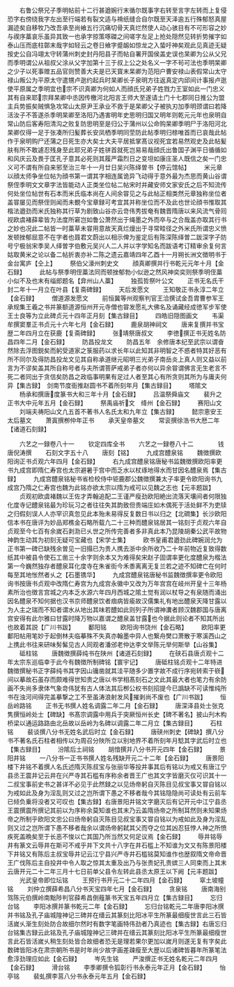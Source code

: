 <!-- { "loadSidebar": true } -->
　　右鲁公祭兄子季明帖前十二行甚遒婉行末循尔既事字右转至言字左转而上复侵恐字右傍绕我字左出至行端若有裂文适与褙纸缝合自尔既至天泽逾五行殊郁怒真屋漏迹矣自移牧乃改吾承至尚飨五行沉痛切骨天真烂然使人动心骇目有不可形容之妙与禊序藁哀乐虽异其致一也承字掠策啄磔之间嗟字左足上抢处隠然见转折势摧字如泰山压而底柱鄣末哉字如轻云之卷日飨字蹙衂如惊龙之入蛰吁神矣观此见真迹无疑按史公自冯翊太守转蒲州刺史封丹阳县子而帖自署开国侯盖史误也杲卿为公从父兄而季明谓公从祖叔父涂从父字加第十三于叔上公之处名义一字不茍可法也季明杲卿之少子以死事赠五品官则赞善大夫是已天寳末杲卿为范阳户曹安禄山表假常山太守禄山叛公为平原太守遣甥卢逖约起兵时杲卿长子泉明方往返真定内邱间计事报卢逖使平原属之季明宜也宗不识真卿为何如人而顔氏兄弟子姓戮力王室如此一门忠义其有自来耶宗拜杲卿中丞因传檄河北阳言王师大至遂请土门十七郡同日推公为盟主兵势振矣贼惧急攻常山太原尹王承业不救于是杲卿父子被执刃加季明颈谓曰若降活汝子不答遂杀季明杲卿至洛阳乃遇害明年史思明归国又明年则乾元元年也泉明自常山防后客寿阳清沟之败复防思明至是归公于蒲州以公命购杲卿季明尸于洛阳河北杲卿仅得一足于张凑所归髪葬长安凤栖季明同茔防此帖季明归榇唯首而已哀哉此帖作于泉明购尸还蒲之日死生亦大矣士大夫平居抵掌髙议视死宜若易然观史及此帖髪肤有所不敢遽忍残身至此耶兄弟子姓骈首就死岂易易哉顔氏出鲁国子渊平日循循如和风庆云及畏于匡孔子意其必死则其履严霜烈日之变坦如康庄圣人既信之矣一门忠义可不谓有所自来邪至治三年十一月廿日吴兴陈绎曽书【停云馆帖】
　　米元章以顔太师争坐位帖为顔书第一谓其字相连属诡异飞动得于意外最为杰思而黄山谷谓祭侄季明文文章字法皆能动人正类坐位帖二帖宋时并藏安师文家安氏之后不知流传何处坐位帖世有石本而米氏临本尚在人间余甞见之与此帖正相类然元章独称坐位者盖甞屡见而祭侄则闻而未覩今宝章録可考宜其并称坐位而不及此也世论顔书惟取其楷法遒劲而米氏独称其行草为剧致山谷亦云竒伟秀拔奄有魏晋隋唐以来风流气骨囘视欧虞褚薛辈皆为法度所窘岂如鲁公萧然出于绳墨之外而卒与之合哉盖亦取其行书之妙也况此二帖皆一时藁草未甞用意故天真烂熳出于寻常畦径之外米氏所谓忠义愤发顿挫郁屈意不在字者也聂君文蔚出以相示俾为鉴定后有陈深陈绎曽二跋深字子防号宁极翁宋季吴人绎曽字伯敷元吴兴人二人并以字学知名而跋语考订精审余复何言姑取黄米之论以备二帖折衷亦补二陈之遗云嘉靖四年乙酉十一月朔长洲文徴明书于金台寓庐【仝上】
　　祭伯父濠州刺史文
　　顔真卿撰并行书乾元元年十月【金石録】
　　此帖与祭季明侄藁法同而顿挫郁勃小似逊之然风神奕奕则祭季明侄藁小似不及也末有缁郎题名【弇州山人藁】
　　独孤哲祭叶公文
　　正书无名氏干封二年十一月立在叶县【复斋碑録】
　　天后发愿文
　　王知敬正书永淳二年立【金石録】
　　僧道源发愿文
　　前恒冀等州观察判官王洽撰试金吾胄曹参军王承规集王羲之书并篆额道源恒州开元寺僧也甞发愿礼大佛名及诵藏经成徳军步军使王士良等为立此碑贞元十四年正月刻【集古録目】
　　四皓旧隠图画文
　　韦渠牟撰窦羣正书贞元十六年七月【金石録】
　　鹿泉胡神祠文
　　唐来复撰并书宝歴二年四月立在获鹿【复斋碑録】
　　张靖祭唐叔文
　　李徳撰正书无姓名防昌四年二月【金石録】
　　防昌投龙文
　　防昌五年　余修唐本纪至武宗以谓奋然除去浮图鋭矣而躬受道家之箓服药以求长年以此知其非明智之不惑者特其好恶有所不同尔及得防昌投龙文见其自称承道继元昭明三光弟子南岳炎上真人则又益以前言为不谬矣盖其所自称号者与夫所谓菩萨戒弟子者亦何以异余甞谓佛言无生老言不死二者同出于贪信矣防昌之政临事明果有足过人者至其心有所贪则其所为与庸夫何异【集古録】　剑南节度衙推赵圆书不着所刻年月【集古録目】
　　塔隂文
　　杨承和撰唐度篆书大和三年十月【金石録】
　　吕温祭舜庙文
　　裴升之正书大中元年五月【金石録】
　　祭禹庙祈文　绛州【金石録】
　　赛阳山文
　　刘端夫祷阳山文凢五首不著书人名氏太和九年立【集古録】
　　懿宗恵安王太后墓文
　　萧寘撰栁仲年正书
　　承天皇帝墓文
　　常衮撰徐浩书大厯二年【诸道石刻録】














　　六艺之一録卷八十一
　　钦定四库全书
　　六艺之一録卷八十二　　　　钱唐倪涛撰
　　石刻文字五十八
　　唐刻【铭】
　　九成宫醴泉铭
　　魏徴撰欧阳询正书贞观六年四月【金石録】
　　右九成宫醴泉铭唐秘书监魏徴撰欧阳率更书九成宫即隋仁寿宫也太宗避暑于宫中而乏水以杖琢地得水而甘因名醴泉焉【集古録】
　　九成宫醴泉铭秘书省检校侍中钜鹿郡公魏徴撰兼太子率更令欧阳询书九成宫乃隋之仁寿宫也魏为此铭亦欲太宗以隋为戒可以见魏之志也【元丰题跋】
　　贞观初欧虞褚魏以王佐才弄翰追配二王谨严瘦劲欧阳絶出流落天壤间者何限独化度寺记醴泉铭最为珍玩习之者往往失其韵致但贵端庄如木偶死于活处鲜不为吏牍之归假刻误人人亦罕识真忽见此本殆未易得反复数日书以归之【北磵集】长沙欧阳信本书在唐评为妙品郑樵金石略所载凢二十三种而醴泉铭居其一铭刻于贞观六年自贞观至今七百有余嵗石剥泐已乆世之所传完善者多非真此本乃昆陵胡秦公武平故物神韵生动其为初刻无疑可宝藏也【宋学士集】
　　欧书皇甫君遒劲此碑婉润允为正书第一碑已缺残余曽见一旧搨已为贵人携去浙中余所收乃二十年前物近复致得数纸其中被县令使石工凿三十余字则余本又为难得矣宋赵子固谓率更化度醴泉为楷法第一今巍然独存者醴泉耳化度寺在朱雀街今禾黍离离无复兰若之迹不知碑亡在何时每至其地怅然者乆之【石墨镌华】
　　九成宫醴泉铭唐秘书监魏徴撰率更令欧阳询书按唐书贞观中改隋仁寿宫为九成宫永徽中又改为万年宫宫在岐州开皇十三年杨素所治也徴言宫城之内本乏水源六年四月西城之隂土觉有润以杖导之有泉随而涌出因名醴泉不知何据也汉书京师醴泉饮者痼病皆瘉故汉儒集礼有地出醴泉天降甘露以为人主之瑞而不知者谓水从地出其味若醴如此则列子所谓神瀵者顾汉魏郡国与唐离宫安得有此尔雅曰甘露时降万物以嘉谓之醴泉盖甘露也今据此则论者不知其所出也故着其説【广川书跋】
　　鄱阳铭
　　欧阳询书饶州【金石略】
　　欧阳率更鄱阳帖用笔妙于起倒林夫临摹殊不失真亦翰墨中异人也繋舟樊口萧散于寒溪西山之上携此书往来研味髣髴见古人同观者潘邠老仲达李文举陈元举何斯举【山谷集】
　　砥柱铭
　　唐魏徴撰薛纯书在陕州【诸道石刻録】
　　在硖石县唐贞观十二年太宗东巡临幸于此今有魏徴所制碑铭【寰宇记】
　　唐砥柱铭贞观十二年特进魏徴撰秘书正字薛纯书其字因山镵凿就其洼平随多少置字故不成行序宛转索于嵚间以摹故石虽存而颇难得世知贵之唐以书学相髙刻石之文此其最大者也笔力有余防画不失尚多隶体气象竒伟犹有古人体法其后栁公权书刻招提今已譌缺不可读惟纯所书在浊河间得完盖摹撃之工不至虽涛浪射发风摧剥尚不废也【广川书跋】
　　恒岳岭路铭
　　正书无书撰人姓名调露二年二月【金石録】
　　唐深泽县处士张克隽撰恒岭处士【碑缺】书髙宗调露中用兵于突厥恒州长史【碑不著名】披山刋木构桥梁以通运路路由北岳故以岳岭为名碑以调露二年二月立【集古録目】
　　石柱铭
　　裴谈撰八分书无姓名武后时立【金石録】
　　唐硖州刺史【碑缺】撰八分书不著名氏石柱者相传以为周召分陜所立以别地界不着所刻年月騐其字武后时立也【集古録目】
　　汾隂后土祠铭
　　胡愔撰并八分书开元四年【金石録】
　　景阳井铭
　　一八分书一正书书撰人姓名残缺开元二十二年【金石録】
　　唐景阳楼下井铭不着撰人名氏述隋灭陈叔宝与张丽华等投井事其后有铭以为戒又有唐江宁县丞王震井记云井在兴严寺其石槛有序称余者晋王广也其文字皆磨灭仅可识其十一二叔宝事前史书之甚详不必见于此然録之以见炀帝躬自灭陈目见叔宝事又甞自铭以为戒如此及身为淫乱则又过之岂所谓下愚之不移者哉今其铭隐隐尚可读处有云前车已倾负乗将没者又可叹也【集古録】右唐景阳井铭文字磨灭后有记开元中江宁县丞王震撰震所撰记其前以为序称余莫知谁也其末乃云盖隋炀帝之所制耳然则未知果炀帝之所制乎欧阳文忠公曰炀帝躬自灭陈目见叔宝事又甞自铭以为戒如此及身为淫乱则又过之岂所谓下愚不移者哉余以谓炀帝躬弑其父而夺之位其凶忍狂悖人神之所愤疾死盖晩矣至于长恶不悛以亡其国乃所当然又何足议焉【金石録】
　　辱井铭辱井有篆文云辱井在斯可不戒乎并下文共十八字在井石槛上不知谁为文又有陈景阳楼下井铭又有陈后主叔宝辱井记云江宁县兴严寺井石槛铭莫知谁作也歴叙隋文帝命晋王广伐陈后主自投井中令人取之惊其太重及出乃与张贵妃孔贵嫔三人同束而上其末云唐开元二十二年三月十七日前单父县令左转此县丞太原王以下阙【元丰题跋】
　　光武皇帝即位坛铭
　　王预行书开元二十二年四月【金石録】
　　窣土坡幢铭
　　刘仲立撰薛希昌八分书天宝四年七月【金石録】
　　贪泉铭
　　唐南海别驾陈元伯撰岭南黜陟判官薛希昌倒薤篆书天宝五年四月立【集古録目】
　　忘归台铭
　　李阳冰撰并篆书乾元二年【金石録】
　　忘归台铭乾元二年唐李阳冰撰并书铭及孔子庙城隍神记三碑并在缙云其篆刻比阳冰平生所篆最细瘦世言此三石皆活嵗乆渐生刻处防合故细尔然时有数字笔画特伟劲者乃真迹也【集古録】右唐忘归台铭集古録云此铭及孔子庙城隍神记三碑并在缙云其篆刻比阳冰平生所篆最细瘦世言此石皆活嵗乆稍生刻处皆合故细者恐无是理若果尔更加以嵗月则遂无复有字矣此数碑皆阳冰在肃宗朝所书是时年尚少故字画差疎瘦至大歴以后诸碑皆暮年所篆笔法愈淳劲理应如此【金石録】
　　岑先生铭
　　严浚撰正书无姓名乾元二年四月【金石録】
　　滑台铭
　　李季卿撰令狐彰行书永泰元年正月【金石録】
　　怡亭铭
　　裴虬撰李莒八分书永泰元年五月【金石録】
